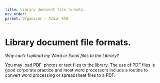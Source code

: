 ```yaml
---
title: Library document file formats.
nav_order: 
parent: Organizer - Admin FAQ
---
```


# Library document file formats.

*Why can't I upload my Word or Excel files to the Library?*

You may load PDF, photos or text files to the library.  The use of PDF files is good corporate practice and most word processors include a routine to convert word processing or spreadsheet files to a PDF. 
